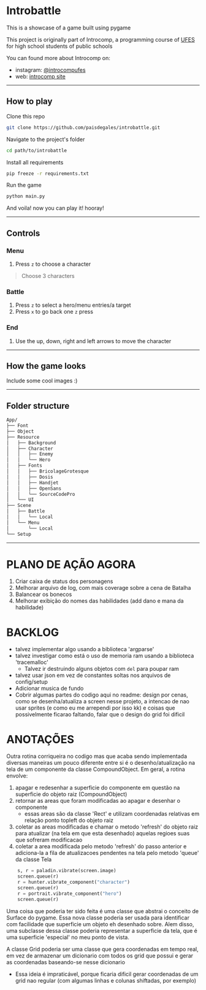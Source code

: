 # Introbattle

This is a showcase of a game built using pygame

This project is originally part of Introcomp, a programming course of
[UFES](https://internacional.ufes.br/en/institution) for high school students of public schools

You can found more about Introcomp on:
* instagram: [@introcompufes](https://www.instagram.com/introcompufes/?hl=en)
* web: [introcomp site](https://introcomp.pet.inf.ufes.br/)

---

## How to play

Clone this repo

```bash
git clone https://github.com/paisdegales/introbattle.git
```

Navigate to the project's folder

```bash
cd path/to/introbattle
```

Install all requirements

```bash
pip freeze -r requirements.txt
```

Run the game

```bash
python main.py
```

And voila! now you can play it! hooray!

---

## Controls

### Menu

1. Press `z` to choose a character
> Choose 3 characters

### Battle

1. Press `z` to select a hero/menu entries/a target
2. Press `x` to go back one `z` press

### End

1. Use the up, down, right and left arrows to move the character


---

## How the game looks

Include some cool images :)

---

## Folder structure

```bash
App/
├── Font
├── Object
├── Resource
│   ├── Background
│   ├── Character
│   │   ├── Enemy
│   │   └── Hero
│   ├── Fonts
│   │   ├── BricolageGrotesque
│   │   ├── Dosis
│   │   ├── Handjet
│   │   ├── OpenSans
│   │   └── SourceCodePro
│   └── UI
├── Scene
│   ├── Battle
│   │   └── Local
│   └── Menu
│       └── Local
└── Setup
```


---



# PLANO DE AÇÃO AGORA
1. Criar caixa de status dos personagens
2. Melhorar arquivo de log, com mais coverage sobre a cena de Batalha
3. Balancear os bonecos
4. Melhorar exibição do nomes das habilidades (add dano e mana da habilidade)


# BACKLOG

* talvez implementar algo usando a biblioteca 'argparse'
* talvez investigar como está o uso de memoria ram usando a biblioteca
  'tracemalloc'
    * Talvez ir destruindo alguns objetos com `del` para poupar ram
* talvez usar json em vez de constantes soltas nos arquivos de config/setup
* Adicionar musica de fundo
* Cobrir algumas partes do codigo aqui no readme: design por cenas, como se
desenha/atualiza a screen nesse projeto, a intencao de nao usar sprites (e como
eu me arrependi por isso kk) e coisas que possivelmente ficarao faltando, falar
que o design do grid foi dificil


# ANOTAÇÕES
Outra rotina corriqueira no codigo mas que acaba sendo implementada diversas
maneiras um pouco diferente entre si é o desenho/atualização na tela de um
componente da classe CompoundObject. Em geral, a rotina envolve:
1. apagar e redesenhar a superficie do componente em questão na superficie do
   objeto raiz (CompoundObject)
2. retornar as areas que foram modificadas ao apagar e desenhar o componente
    * essas areas são da classe 'Rect' e utilizam coordenadas relativas em
      relação ponto topleft do objeto raiz
3. coletar as areas modificadas e chamar o metodo 'refresh' do objeto raiz para
atualizar (na tela em que esta desenhado) aquelas regioes suas que sofreram
modificacao
4. coletar a area modificada pelo metodo 'refresh' do passo anterior e
adiciona-la a fila de atualizacoes pendentes na tela pelo metodo 'queue' da
classe Tela

```python
    s, r = paladin.vibrate(screen.image)
    screen.queue(r)
    r = hunter.vibrate_component("character")
    screen.queue(r)
    r = portrait.vibrate_component("hero")
    screen.queue(r)
```

Uma coisa que poderia ter sido feita é uma classe que abstrai o conceito de
Surface do pygame. Essa nova classe poderia ser usada para identificar com
facilidade que superficie um objeto eh desenhado sobre. Alem disso, uma
subclasse dessa classe poderia representar a superficie da tela, que é uma
superficie 'especial' no meu ponto de vista.

A classe Grid poderia ser uma classe que gera coordenadas em tempo real,
em vez de armazenar um dicionario com todos os grid que possui e gerar
as coordenadas baseando-se nesse dicionario
* Essa ideia é impraticável, porque ficaria dificil gerar coordenadas de um 
grid nao regular (com algumas linhas e colunas shiftadas, por exemplo)
